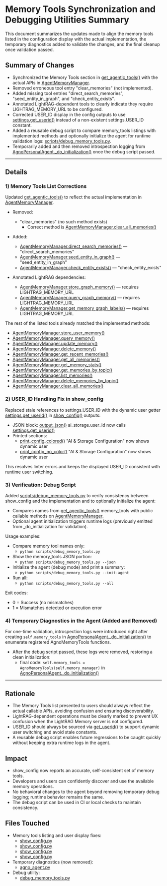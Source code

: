 # Memory Tools Synchronization and Debugging Utilities Summary

This document summarizes the updates made to align the memory tools listed in the configuration display with the actual implementation, the temporary diagnostics added to validate the changes, and the final cleanup once validation passed.

## Summary of Changes

- Synchronized the Memory Tools section in [get_agentic_tools()](src/personal_agent/tools/show_config.py:196) with the actual APIs in [AgentMemoryManager](src/personal_agent/core/agent_memory_manager.py:28).
- Removed erroneous tool entry "clear_memories" (not implemented).
- Added missing tool entries "direct_search_memories", "seed_entity_in_graph", and "check_entity_exists".
- Annotated LightRAG-dependent tools to clearly indicate they require LIGHTRAG_MEMORY_URL to be configured.
- Corrected USER_ID display in the config outputs to use [settings.get_userid()](src/personal_agent/config/settings.py:148) instead of a non-existent settings.USER_ID constant.
- Added a reusable debug script to compare memory_tools listings with implemented methods and optionally initialize the agent for runtime validation logs: [scripts/debug_memory_tools.py](scripts/debug_memory_tools.py:1).
- Temporarily added and then removed introspection logging from [AgnoPersonalAgent._do_initialization()](src/personal_agent/core/agno_agent.py:305) once the debug script passed.

---

## Details

### 1) Memory Tools List Corrections

Updated [get_agentic_tools()](src/personal_agent/tools/show_config.py:196) to reflect the actual implementation in [AgentMemoryManager](src/personal_agent/core/agent_memory_manager.py:28).

- Removed:
  - "clear_memories" (no such method exists)
    - Correct method is [AgentMemoryManager.clear_all_memories()](src/personal_agent/core/agent_memory_manager.py:406)

- Added:
  - [AgentMemoryManager.direct_search_memories()](src/personal_agent/core/agent_memory_manager.py:66) — "direct_search_memories"
  - [AgentMemoryManager.seed_entity_in_graph()](src/personal_agent/core/agent_memory_manager.py:257) — "seed_entity_in_graph"
  - [AgentMemoryManager.check_entity_exists()](src/personal_agent/core/agent_memory_manager.py:320) — "check_entity_exists"

- Annotated LightRAG dependencies:
  - [AgentMemoryManager.store_graph_memory()](src/personal_agent/core/agent_memory_manager.py:1167) — requires LIGHTRAG_MEMORY_URL
  - [AgentMemoryManager.query_graph_memory()](src/personal_agent/core/agent_memory_manager.py:1278) — requires LIGHTRAG_MEMORY_URL
  - [AgentMemoryManager.get_memory_graph_labels()](src/personal_agent/core/agent_memory_manager.py:1366) — requires LIGHTRAG_MEMORY_URL

The rest of the listed tools already matched the implemented methods:
- [AgentMemoryManager.store_user_memory()](src/personal_agent/core/agent_memory_manager.py:97)
- [AgentMemoryManager.query_memory()](src/personal_agent/core/agent_memory_manager.py:563)
- [AgentMemoryManager.update_memory()](src/personal_agent/core/agent_memory_manager.py:638)
- [AgentMemoryManager.delete_memory()](src/personal_agent/core/agent_memory_manager.py:692)
- [AgentMemoryManager.get_recent_memories()](src/personal_agent/core/agent_memory_manager.py:813)
- [AgentMemoryManager.get_all_memories()](src/personal_agent/core/agent_memory_manager.py:875)
- [AgentMemoryManager.get_memory_stats()](src/personal_agent/core/agent_memory_manager.py:929)
- [AgentMemoryManager.get_memories_by_topic()](src/personal_agent/core/agent_memory_manager.py:1006)
- [AgentMemoryManager.list_memories()](src/personal_agent/core/agent_memory_manager.py:1112)
- [AgentMemoryManager.delete_memories_by_topic()](src/personal_agent/core/agent_memory_manager.py:1441)
- [AgentMemoryManager.clear_all_memories()](src/personal_agent/core/agent_memory_manager.py:406)

### 2) USER_ID Handling Fix in show_config

Replaced stale references to settings.USER_ID with the dynamic user getter [settings.get_userid()](src/personal_agent/config/settings.py:148) in [show_config()](src/personal_agent/tools/show_config.py:724) outputs:

- JSON block: [output_json()](src/personal_agent/tools/show_config.py:45) ai_storage.user_id now calls [settings.get_userid()](src/personal_agent/config/settings.py:148)
- Printed sections:
  - [print_config_colored()](src/personal_agent/tools/show_config.py:357) "AI & Storage Configuration" now shows dynamic user
  - [print_config_no_color()](src/personal_agent/tools/show_config.py:552) "AI & Storage Configuration" now shows dynamic user

This resolves linter errors and keeps the displayed USER_ID consistent with runtime user switching.

### 3) Verification: Debug Script

Added [scripts/debug_memory_tools.py](scripts/debug_memory_tools.py:1) to verify consistency between show_config and the implementation and to optionally initialize the agent:

- Compares names from [get_agentic_tools()](src/personal_agent/tools/show_config.py:196) memory_tools with public callable methods on [AgentMemoryManager](src/personal_agent/core/agent_memory_manager.py:28).
- Optional agent initialization triggers runtime logs (previously emitted from _do_initialization for validation).

Usage examples:
- Compare memory tool names only:
  - `python scripts/debug_memory_tools.py`
- Show the memory_tools JSON portion:
  - `python scripts/debug_memory_tools.py --json`
- Initialize the agent (debug mode) and print a summary:
  - `python scripts/debug_memory_tools.py --init-agent`
- Run all:
  - `python scripts/debug_memory_tools.py --all`

Exit codes:
- 0 = Success (no mismatches)
- 1 = Mismatches detected or execution error

### 4) Temporary Diagnostics in the Agent (Added and Removed)

For one-time validation, introspection logs were introduced right after creating `self.memory_tools` in [AgnoPersonalAgent._do_initialization()](src/personal_agent/core/agno_agent.py:305) to enumerate registered AgnoMemoryTools functions.

- After the debug script passed, these logs were removed, restoring a clean initialization:
  - final code: `self.memory_tools = AgnoMemoryTools(self.memory_manager)` in [AgnoPersonalAgent._do_initialization()](src/personal_agent/core/agno_agent.py:390)

---

## Rationale

- The Memory Tools list presented to users should always reflect the actual callable APIs, avoiding confusion and ensuring discoverability.
- LightRAG-dependent operations must be clearly marked to prevent UX confusion when the LightRAG Memory server is not configured.
- USER_ID should always be sourced via [get_userid()](src/personal_agent/config/settings.py:148) to support dynamic user switching and avoid stale constants.
- A reusable debug script enables future regressions to be caught quickly without keeping extra runtime logs in the agent.

## Impact

- show_config now reports an accurate, self-consistent set of memory tools.
- Developers and users can confidently discover and use the available memory operations.
- No behavioral changes to the agent beyond removing temporary debug logging; runtime behavior remains the same.
- The debug script can be used in CI or local checks to maintain consistency.

## Files Touched

- Memory tools listing and user display fixes:
  - [show_config.py](src/personal_agent/tools/show_config.py:196)
  - [show_config.py](src/personal_agent/tools/show_config.py:83)
  - [show_config.py](src/personal_agent/tools/show_config.py:456)
  - [show_config.py](src/personal_agent/tools/show_config.py:637)
- Temporary diagnostics (now removed):
  - [agno_agent.py](src/personal_agent/core/agno_agent.py:390)
- Debug utility:
  - [debug_memory_tools.py](scripts/debug_memory_tools.py:1)